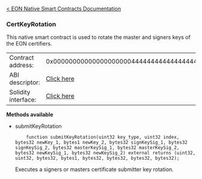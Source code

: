 [&lt; EON Native Smart Contracts Documentation](/doc/nativesc/index.md) 
### CertKeyRotation

This native smart contract is used to rotate the master and signers keys of the EON certifiers.

|    |    | 
| --------             | -------      | 
| Contract address:    | 0x0000000000000000000044444444444444444444   | 
| ABI descriptor:       | [Click here](/doc/nativesc/contracts/CertKeyRotation.json)   |
| Solidity interface:       | [Click here](/doc/nativesc/contracts/CertKeyRotation.sol)   |

  

**Methods available**

- submitKeyRotation

          function submitKeyRotation(uint32 key_type, uint32 index, bytes32 newKey_1, bytes1 newKey_2, bytes32 signKeySig_1, bytes32 signKeySig_2, bytes32 masterKeySig_1, bytes32 masterKeySig_2, bytes32 newKeySig_1, bytes32 newKeySig_2) external returns (uint32, uint32, bytes32, bytes1, bytes32, bytes32, bytes32, bytes32);
  
     Executes a signers or masters certificate submitter key rotation.





